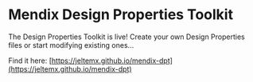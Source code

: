 # Mendix Design Properties Toolkit

The Design Properties Toolkit is live! Create your own Design Properties files or start modifying existing ones...

Find it here: [https://jeltemx.github.io/mendix-dpt](https://jeltemx.github.io/mendix-dpt)
